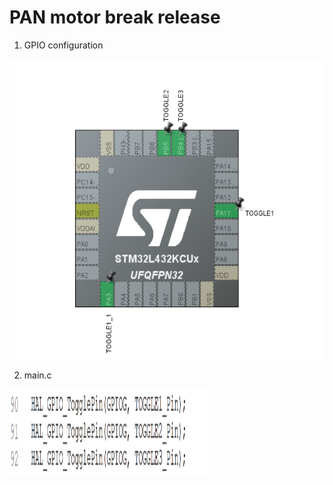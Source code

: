 # PAN motor break release


1. GPIO configuration

<img src = "fig/STM32_configuration.png" width="640" height="480"/>

2. main.c

<img src = "fig/main_c.png" width="320" height="140"/>
